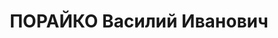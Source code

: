 ---
title: ПОРАЙКО Василий Иванович
description: 'родился 30.09(12.10).1888 в селе Усть-над-Прутом, Австро-Венгрия - расстрелян
  25.10.1937, с 1908 член Украинской радикально-демократической партии, с 1918 член
  РКП(б)

  Образование\t

  1910 - 1914\t учёба на юридическом факультете Львовского университета

  Послужной список

  1914 - 1915\t в армии Австро-Венгрии

  1915 - 1918\t в плену в России

  1918\t председатель Астраханского губернского СНХ

  4.1919 - \t член Президиума Галицкого бюро при ЦК КП(б) Украины

  1920\t уполномоченный Галицкого бюро при ЦК КП(б) Украины по формированию Галицкой
  Красной Армии

  03.05.1920\t командующий Галицкой Красной Армией

  19.6.1920 - 10.7.1921\t председатель Исполнительного комитета Полтавского губернского
  Совета

  8.1921 - 1922\t председатель Исполнительного комитета Подольского губернского Совета

   - 6.1923\t ответственный секретарь Подольского губернского комитета КП(б) Украины

  1924 - 1925\t председатель Исполнительного комитета Полтавского губернского Совета

  1925 - \t председатель Всеукраинского Союза кустарно-промысловой кооперации

  4.1927 - 1930\t народный комиссар юстиции Украинской ССР

  4.1927 - 1930\t Генеральный Прокурор Украинской ССР

  29.11.1927 - 30.8.19371\t член ЦК КП(б) Украины\t 1927-X  1930-XI  1934-XII  1937-XIII

  6.1928 - 30.8.1937\t член Организационного бюро ЦК КП(б) Украины

  1930 - 8.1937\t заместитель председателя СНК Украинской ССР

  13.08.1937\t арестован

  1 Исключён из состава членов ЦК КП(б) Украины Постановлением пленума ЦК КП(б) Украины
  29 - 30.8.1937'
---